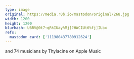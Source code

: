 ```yaml
---
type: image
original: https://media.r0b.io/mastodon/original/268.jpg
width: 1200
height: 1200
blurhash: U6RV@0t7~qRkIUay%Mj[?HWCIUt6%fj]IUax
refs:
  mastodon_card: ['111980437780912624']
---
```


and 74 musicians by Thylacine on Apple Music
